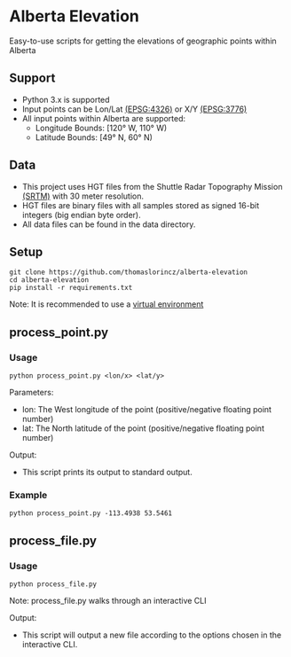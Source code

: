 # Alberta Elevation
Easy-to-use scripts for getting the elevations of geographic points within Alberta
## Support
- Python 3.x is supported
- Input points can be Lon/Lat [(EPSG:4326)](https://spatialreference.org/ref/epsg/wgs-84/) or X/Y [(EPSG:3776)](https://spatialreference.org/ref/epsg/nad83-alberta-3tm-ref-merid-114-w/)
- All input points within Alberta are supported:
    - Longitude Bounds: [120° W, 110° W)
    - Latitude Bounds: [49° N, 60° N)
## Data
- This project uses HGT files from the Shuttle Radar Topography Mission [(SRTM)](https://en.wikipedia.org/wiki/Shuttle_Radar_Topography_Mission) with 30 meter resolution.
- HGT files are binary files with all samples stored as signed 16-bit integers (big endian byte order).
- All data files can be found in the data directory.
## Setup
```
git clone https://github.com/thomaslorincz/alberta-elevation
cd alberta-elevation
pip install -r requirements.txt
```
Note: It is recommended to use a [virtual environment](https://docs.python.org/3/library/venv.html)
## process_point.py
### Usage
```
python process_point.py <lon/x> <lat/y>
```
Parameters:
- lon: The West longitude of the point (positive/negative floating point number)
- lat: The North latitude of the point (positive/negative floating point number)

Output:
- This script prints its output to standard output.
### Example
```
python process_point.py -113.4938 53.5461 
```
## process_file.py
### Usage
```
python process_file.py
```
Note: process_file.py walks through an interactive CLI

Output:
- This script will output a new file according to the options chosen in the interactive CLI.
